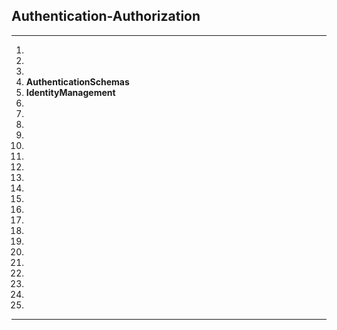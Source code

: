 ## Authentication-Authorization

---
 1.  
 2.  
 3.  
 4. **AuthenticationSchemas**
 5. **IdentityManagement**
 6.  
 7.  
 8.  
 9.  
 10.  
 11.  
 12.  
 13.  
 14.  
 15.  
 16.  
 17.  
 18.  
 19.  
 20.  
 21.  
 22.  
 23.  
 24.  
 25.  

---
